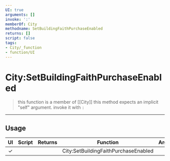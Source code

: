 ```yaml
---
UI: true
arguments: []
invoke: ':'
memberOf: City
methodname: SetBuildingFaithPurchaseEnabled
returns: []
script: false
tags:
- City/_function
- function/UI
---
```

# City:SetBuildingFaithPurchaseEnabled
> this function is a member of [[City]]
> this method expects an implicit "self" argument. invoke it with `:`
-----
## Usage
|  UI | Script | Returns | Function | Arguments |
|:---:|:------:|-------:|:--------:|:---------|
|✓| ||City:SetBuildingFaithPurchaseEnabled||
